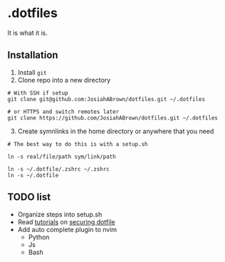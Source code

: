 # .dotfiles
It is what it is. 

## Installation 
1. Install `git`
2. Clone repo into a new directory 
```
# With SSH if setup
git clone git@github.com:JosiahABrown/dotfiles.git ~/.dotfiles

# or HTTPS and switch remotes later
git clone https://github.com/JosiahABrown/dotfiles.git ~/.dotfiles
```
3. Create symnlinks in the home directory or anywhere that you need
```
# The best way to do this is with a setup.sh

ln -s real/file/path sym/link/path

ln -s ~/.dotfile/.zshrc ~/.zshrc
ln -s ~/.dotfile
```

## TODO list
- Organize steps into setup.sh
- Read [tutorials](https://dotfiles.github.io/tutorials/) on [securing dotfile](https://www.abdullah.today/encrypted-dotfiles/)
- Add auto complete plugin to nvim
    - Python
	- Js 
	- Bash
